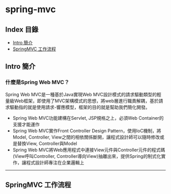 # **spring-mvc**

## **Index 目錄**
* [Intro 簡介](#intro-簡介)
* [SpringMVC 工作流程](#springmvc-工作流程)

## **Intro 簡介**

### **什麼是Spring Web MVC？**
Spring Web MVC是一種基於Java實現Web MVC設計模式的請求驅動類型的輕量級Web框架，即使用了MVC架構模式的思想，將web層進行職責解耦，基於請求驅動指的就是使用請求-響應模型，框架的目的就是幫助我們簡化開發。
* Spring Web MVC功能建構在Servlet, JSP規格之上，必須Web Container的支援才能運作
* Spring Web MVC實作Front Controller Design Pattern，使用IoC機制，將Model, Controller, View之間的相依關係斷開，讓程式設計師可以隨時修改或是替換View, Controller與Model
* Spring Web MVC將Web應用程式中連接View元件與Controller元件的程式碼(View呼叫Controller, Controller導向View)抽離出來，提供Spring的制式化實作，讓程式設計師專注在企業邏輯上

---

## **SpringMVC 工作流程**